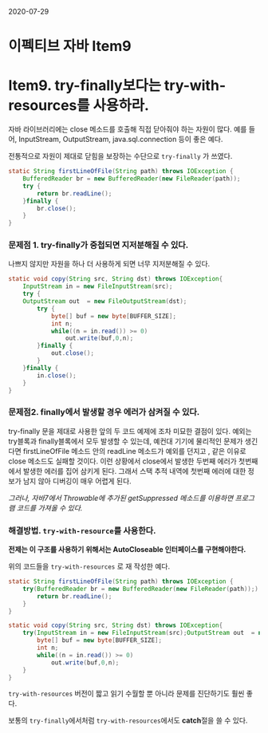 2020-07-29



# 이펙티브 자바 Item9

# Item9. try-finally보다는 try-with-resources를 사용하라.

자바 라이브러리에는 close 메소드를 호출해 직접 닫아줘야 하는 자원이 많다. 예를 들어, InputStream, OutputStream, java.sql.connection 등이 좋은 예다. 

전통적으로 자원이 제대로 닫힘을 보장하는 수단으로 `try-finally` 가 쓰였다. 

```java
static String firstLineOfFile(String path) throws IOException {
    BufferedReader br = new BufferedReader(new FileReader(path));
    try {
        return br.readLine();
    }finally {
        br.close();
    }
}
```

### 문제점 1. try-finally가 중첩되면 지저분해질 수 있다.

나쁘지 않지만 자원을 하나 더 사용하게 되면 너무 지저분해질 수 있다. 

```java
static void copy(String src, String dst) throws IOException{
    InputStream in = new FileInputStream(src);
    try {
    OutputStream out  = new FileOutputStream(dst);
        try {
            byte[] buf = new byte[BUFFER_SIZE];
            int n;
            while((n = in.read()) >= 0)
                out.write(buf,0,n);
        }finally {
            out.close();
        }
    }finally {
        in.close();
    }
}
```

### 문제점2. finally에서 발생할 경우 에러가 삼켜질 수 있다.

try-finally 문을 제대로 사용한 앞의 두 코드 예제에 조차 미묘한 결점이 있다. 예외는 try블록과 finally블록에서 모두 발생할 수 있는데, 예컨대 기기에 물리적인 문제가 생긴다면 firstLineOfFile 메소드 안의 readLine 메소드가 예외를 던지고 , 같은 이유로 close 메소드도 실패할 것이다. 이런 상황에서 close에서 발생한 두번째 에러가 첫번째에서 발생한 에러를 집어 삼키게 된다. 그래서 스택 추적 내역에 첫번째 에러에 대한 정보가 남지 않아 디버깅이 매우 어렵게 된다.

*그러나, 자바7에서 Throwable에 추가된 getSuppressed 메소드를 이용하면 프로그램 코드를 가져올 수 있다.* 

### 해결방법. `try-with-resource`를 사용한다.

**전제는 이 구조를 사용하기 위해서는 AutoCloseable 인터페이스를 구현해야한다.**

위의 코드들을 `try-with-resources` 로 재 작성한 예다. 

```java
static String firstLineOfFile(String path) throws IOException {
    try(BufferedReader br = new BufferedReader(new FileReader(path));) {
        return br.readLine();
    }
}
```

```java
static void copy(String src, String dst) throws IOException{
    try(InputStream in = new FileInputStream(src);OutputStream out  = new FileOutputStream(dst)) {
        byte[] buf = new byte[BUFFER_SIZE];
        int n;
        while((n = in.read()) >= 0)
            out.write(buf,0,n);
    }
}
```

`try-with-resources` 버전이 짧고 읽기 수월할 뿐 아니라 문제를 진단하기도 훨씬 좋다. 

보통의 `try-finally`에서처럼 `try-with-resources`에서도 **catch**절을 쓸 수 있다.